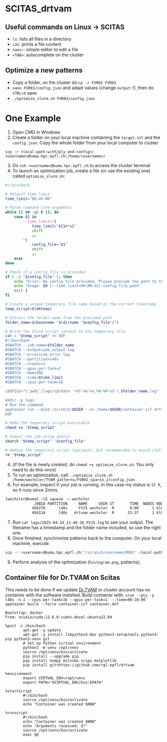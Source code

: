# SCITAS_drtvam

## Useful commands on Linux -> SCITAS
* `ls`: lists all files in a directory
* `cat`: prints a file content
* `nano:`: simple editor to edit a file
* `<TAB>`: autocomplete on the cluster


## Optimize a new patterns
* Copy a folder, on the cluster do:`cp -r FVR02 FVR03`
* `nano FVR03/config.json` and adapt values (change `output:`!), then do `CTRL+X` save
* `./optimize_slurm.sh FVR03/config.json`


# One Example
1. Open CMD in Windows
2. Create a folder on your local machine containing the `target.stl` and the `config.json`. Copy the whole folder from your local computer to cluster
```
scp -r <local-path-with/ply-and-config>/ <username>@kuma.hpc.epfl.ch:/home/<username>/
```
3. Do `ssh <username>@kuma.hpc.epfl.ch` to access the cluster terminal
4. To launch an optimization job, create a file (or use the existing one) called `optimize_slurm.sh`:
```bash
#!/bin/bash

# Default time limit
time_limit="00:45:00"

# Parse command line arguments
while [[ $# -gt 0 ]]; do
    case $1 in
        --time_limit=*)
            time_limit="${1#*=}"
            shift
            ;;
        *)
            config_file="$1"
            shift
            ;;
    esac
done

# Check if a config file is provided
if [ -z "$config_file" ]; then
    echo "Error: No config file provided. Please provide the path to the config file."
    echo "Usage: $0 [--time_limit=HH:MM:SS] config_file_path"
    exit 1
fi

# Create a unique temporary file name based on the current timestamp
temp_script=$(mktemp)

# Extract the folder name from the provided path
folder_name=$(basename "$(dirname "$config_file")")

# Write the Slurm script content to the temporary file
cat > "$temp_script" << EOF
#!/bin/bash
#SBATCH --job-name=$folder_name
#SBATCH --output=job_output.log
#SBATCH --error=job_error.log
#SBATCH --partition=l40s
#SBATCH --ntasks=1
#SBATCH --gpus-per-task=1
#SBATCH --mem=30G
#SBATCH --time=$time_limit
#SBATCH --cpus-per-task=16

LOGFILE="\`pwd\`/logs/\$(date '+%Y-%m-%d_%H-%M-%S')_$folder_name.log"

mkdir -p logs
# Run the command
apptainer run --bind /scratch/$USER --nv /home/$USER/container.sif drtvam \$1 >> "\$LOGFILE" 2>&1
EOF

# Make the temporary script executable
chmod +x "$temp_script"

# Submit the job using sbatch
sbatch "$temp_script" "$config_file"

# Remove the temporary script (optional, but recommended to avoid clutter)
rm "$temp_script"

```
4. (if the file is newly created, do `chmod +x optimize_slurm.sh`. You only need to do this once)
5. To run an optimization, call: `./optimize_slurm.sh /home/wechsler/TVAM_patterns/FVB02_sparse_2/config.json`
6. For example, inspect if your job is running. In this case my status is `ST R`, so it runs since 2mins.
```bash
[wechsler@kuma2 ~]$ squeue -u wechsler
             JOBID PARTITION     NAME     USER ST       TIME  NODES NODELIST(REASON)
            456276      l40s     FVJ5 wechsler  R       0:00      1 kl010
            456134      l40s   drtvam wechsler  R      23:37      1 kl001
```
7. Run `cat logs/2025-04-24_11-48-26_FVJ5.log` to see your output. The filename has a timestamp and the folder name included, so use the right one.
8. Once finished, synchronize patterns back to the computer. On your local machine, execute 
```bash
scp -r <username>@kuma.hpc.epfl.ch:"/scratch/username/RR01" <local-path>/<where-you-want>
```
9. Perform analysis of the optimization (`histogram.png`, patterns).


## Container file for Dr.TVAM on Scitas
This needs to be done if we update [Dr.TVAM](https://github.com/rgl-epfl/drtvam) or cluster account has no container with the software installed.
Build container with: `srun --pty -p l40s -n 1 --cpus-per-task=16 --gpus-per-task=1  --time=00:10:00 apptainer build --force container.sif container.def`
```
Bootstrap: docker
From: nvidia/cuda:12.6.0-cudnn-devel-ubuntu22.04

%post -c /bin/bash
        apt-get -y update
        apt-get -y install libpython3-dev python3-setuptools python3-pip python3-venv git
        # Set up Python virtual environment
        python3 -m venv /opt/venv
        source /opt/venv/bin/activate
        pip install --upgrade pip
        pip install numpy mitsuba scipy matplotlib
        pip install git+https://github.com/rgl-epfl/drtvam

%environment
        export VIRTUAL_ENV=/opt/venv
        export PATH="$VIRTUAL_ENV/bin:$PATH"

%startscript
        #!/bin/bash
        source /opt/venv/bin/activate
        echo "Container was created $NOW"

%runscript
        #!/bin/bash
        echo "Container was created $NOW"
        echo "Arguments received: $*"
        source /opt/venv/bin/activate
        exec $@
```
